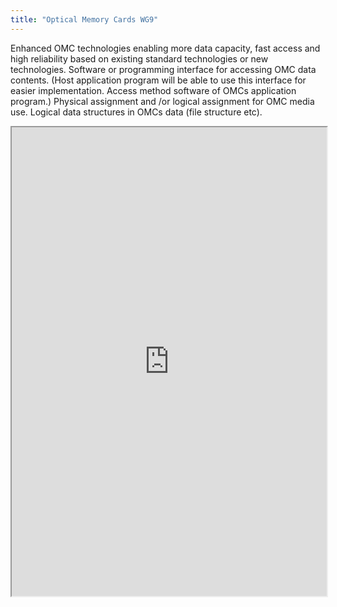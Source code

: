 ```yaml
---
title: "Optical Memory Cards WG9"
---
```


Enhanced OMC technologies enabling more data capacity, fast access and high reliability based on existing standard technologies or new technologies. Software or programming interface for accessing OMC data contents. (Host application program will be able to use this interface for easier implementation. Access method software of OMCs application program.) Physical assignment and /or logical assignment for OMC media use. Logical data structures in OMCs data (file structure etc).

<iframe height="750" width="100%" src="https://ewelton.github.io/ktest/wiki.html#Optical%20Memory%20Cards%20WG9"></iframe>
